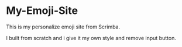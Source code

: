 # My-Emoji-Site

This is my personalize emoji site from Scrimba.

I built from scratch and i give it my own style and remove input button.
